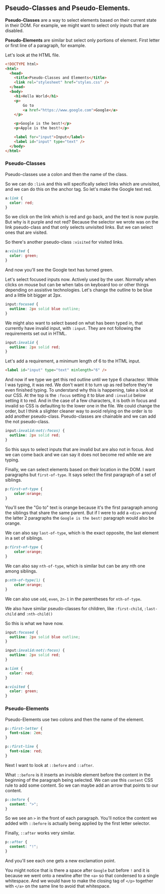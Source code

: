 ## Pseudo-Classes and Pseudo-Elements.

__Pseudo-Classes__ are a way to select elements based on their current state in their DOM. For example, we might want to select only inputs that are disabled.

__Pseudo-Elements__ are similar but select only portions of element. First letter or first line of a paragraph, for example.

Let's look at the HTML file.

```html
<!DOCTYPE html>
<html>
  <head>
    <title>Pseudo-Classes and Elements</title>
    <link rel="stylesheet" href="styles.css" />
  </head>
  <body>
    <h1>Hello World</h1>
    <p>
        Go to
        <a href="https://www.google.com">Google</a>
    </p>

    <p>Google is the best!</p>
    <p>Apple is the best!</p>

    <label for="input">Input</label>
    <label id="input" type="text" />
  </body>
</html>
```

### Pseudo-Classes

Pseudo-classes use a colon and then the name of the class.

So we can do `:link` and this will specifically select links which are unvisited, and we can do this on the anchor tag. So let's make the Google text red.

```css
a:link {
  color: red;
}
```

So we click on the link which is red and go back, and the text is now purple. But why is it purple and not red? Because the selector we wrote was on the link pseudo-class and that only selects unvisited links. But we can select ones that are visited.

So there's another pseudo-class `:visited` for visited links.

```css
a:visited {
  color: green;
}
```

And now you'll see the Google text has turned green.

Let's select focused inputs now. Actively used by the user. Normally when clicks on mouse but can be when tabs on keyboard too or other things depending on assistive technologies. Let's change the outline to be blue and a little bit bigger at 2px.

```css
input:focused {
  outline: 2px solid blue outline;
}
```

We might also want to select based on what has been typed in, that currently have invalid input, with `:input`. They are not following the requirements set out in HTML.

```css
input:invalid {
  outline: 2px solid red;
}
```

Let's add a requirement, a minimum length of 6 to the HTML input.

```html
<label id="input" type="text" minlength="6" />
```

And now if we type we get this red outline until we type 6 charactesr. While I was typing, it was red. We don't want it to turn up as red before they're even finished typing. To understand why this is happening, take a look at our CSS. At the top is the `:focus` setting it to blue and `:invalid` below setting it to red. And in the case of a few characters, it is both in focus and invalid so CSS is defaulting to the lower one in the file. We could change the order, but I think a slighter cleaner way to avoid relying on the order is to add another pseudo-class. Pseudo-classes are chainable and we can add the not pseudo-class.

```css
input:invalid:not(:focus) {
  outline: 2px solid red;
}
```

So this says to select inputs that are invalid but are also not in focus. And we can come back and we can say it does not become red while we are typing.

Finally, we can select elements based on their location in the DOM. I want paragraphs but `first-of-type`. It says select the first paragraph of a set of siblings.

```css
p:first-of-type {
    color:orange;
}
```

You'll see the "Go to" text is orange because it's the first paragraph among the siblings that share the same parent. But if I were to add a `<div>` around the latter 2 paragraphs the `Google is the best!` paragraph would also be orange.

We can also say `last-of-type`, which is the exact opposite, the last element in a set of siblings.

```css
p:first-of-type {
    color:orange;
}
```

We can also say `nth-of-type`, which is similar but can be any nth one among siblings.

```css
p:nth-of-type(1) {
    color:orange;
}
```

We can also use `odd`, `even`, `2n-1` in the parentheses for `nth-of-type`.

We also have similar pseudo-classes for children, like `:first-child`, `:last-child` and `:nth-child()`


So this is what we have now.

```css
input:focused {
  outline: 2px solid blue outline;
}

input:invalid:not(:focus) {
  outline: 2px solid red;
}

a:link {
  color: red;
}

a:visited {
  color: green;
}
```

### Pseudo-Elements

Pseudo-Elements use two colons and then the name of the element.

```css
p::first-letter {
  font-size: 2em;
}

p::first-line {
  font-size: red;
}
```

Next I want to look at `::before` and `::after`.

What `::before` is it inserts an invisible element before the content in the beginning of the paragraph being selected. We can use this `content` CSS rule to add some content. So we can maybe add an arrow that points to our content.

```css
p::before {
  content: ">";
}
```

So we see an `>` in the front of each paragraph. You'll notice the content we added with `::before` is actually being applied by the first letter selector.


Finally, `::after` works very similar.

```css
p::after {
  content: "!";
}
```

And you'll see each one gets a new exclamation point.

You might notice that is there a space after `Google` but before `!` and it is because we went onto a newline after the `<a>` so that condensed to a single whitespace. And we would have to make the closing tag of `</p>` together with `</a>` on the same line to avoid that whitespace.
